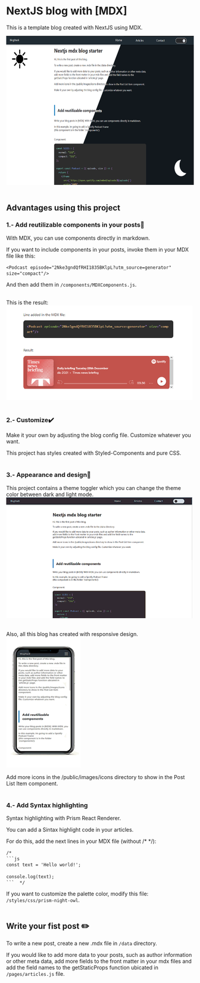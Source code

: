 # NextJS blog with [MDX]
This is a template blog created with NextJS using MDX.
<br />

<img src="/public/images/ignore/blog.png" alt="example" width="600" height=400/>
<br /><br />

## Advantages using this project

### 1.- Add reutilizable components in your posts🚀
With MDX, you can use components directly in markdown.<br />

If you want to include components in your posts, invoke them in your MDX file like this:
```
<Podcast episode="2Nke3gndQfRHI1835BKlpL?utm_source=generator" size="compact"/>
```

And then add them in `/components/MDXComponents.js`.<br /><br />

This is the result:<br />
<img src="/public/images/ignore/componentExample.png" alt="example" width="500"/>
<br /><br />


### 2.- Customize✔️
Make it your own by adjusting the blog config file. Customize whatever you want.

This project has styles created with Styled-Components and pure CSS.
<br /><br />


### 3.- Appearance and design🎨
This project contains a theme toggler which you can change the theme color between dark and light mode.<br />
<img src="/public/images/ignore/togleTheme.gif" alt="example" width="500"/><br />
<br />

Also, all this blog has created with responsive design.
<img src="/public/images/ignore/phoneExample.gif" alt="example" width="200" height=350/>
<br />

Add more icons in the /public/images/icons directory to show in the Post List Item component.
<br /><br />


### 4.- Add Syntax highlighting
Syntax highlighting with Prism React Renderer.

You can add a Sintax highlight code in your articles.

For do this, add the next lines in your MDX file (without /* */):

```
/*
```js
const text = 'Hello world!';

console.log(text);
```  */
```

If you want to customize the palette color, modify this file: `/styles/css/prism-night-owl`.
<br /><br />


## Write your fist post ✏️
To write a new post, create a new .mdx file in `/data` directory.

If you would like to add more data to your posts, such as author information or other meta data, add more fields to the front matter in your mdx files and add the field names to the getStaticProps function ubicated in `/pages/articles.js` file.



